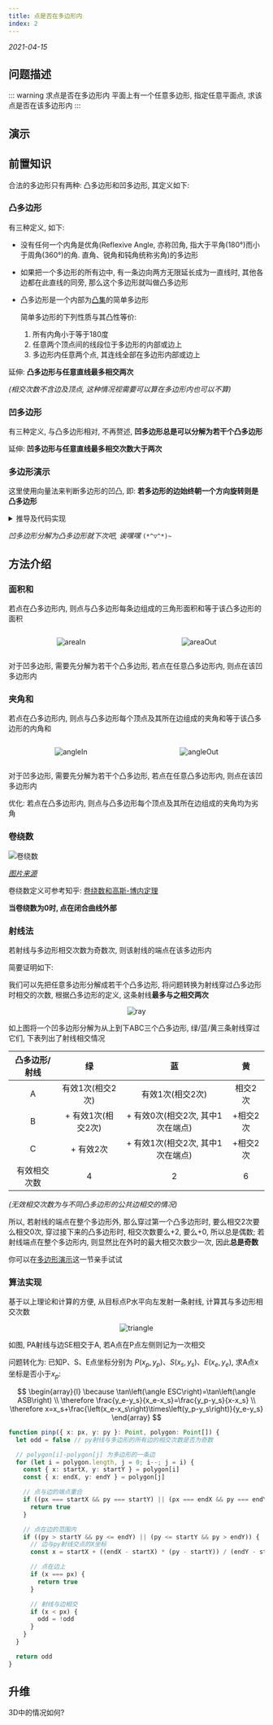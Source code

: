 ```yaml
---
title: 点是否在多边形内
index: 2
---
```


*2021-04-15*

## 问题描述

::: warning 求点是否在多边形内
平面上有一个任意多边形, 指定任意平面点, 求该点是否在该多边形内
:::

## 演示

<Ray />

## 前置知识

合法的多边形只有两种: 凸多边形和凹多边形, 其定义如下:

### 凸多边形

有三种定义, 如下:

- 没有任何一个内角是优角(Reflexive Angle, 亦称凹角, 指大于平角(180°)而小于周角(360°)的角. 直角、锐角和钝角统称劣角)的多边形
- 如果把一个多边形的所有边中, 有一条边向两方无限延长成为一直线时, 其他各边都在此直线的同旁, 那么这个多边形就叫做凸多边形
- 凸多边形是一个内部为[凸集](https://baike.baidu.com/item/凸集)的简单多边形

  简单多边形的下列性质与其凸性等价:
  1. 所有内角小于等于180度
  2. 任意两个顶点间的线段位于多边形的内部或边上
  3. 多边形内任意两个点, 其连线全部在多边形内部或边上

延伸: **凸多边形与任意直线最多相交两次**

*(相交次数不含边及顶点, 这种情况视需要可以算在多边形内也可以不算)*

### 凹多边形

有三种定义, 与凸多边形相对, 不再赘述, **凹多边形总是可以分解为若干个凸多边形**

延伸: **凹多边形与任意直线最多相交次数大于两次**

### 多边形演示

<Polygon />

这里使用向量法来判断多边形的凹凸, 即: **若多边形的边始终朝一个方向旋转则是凸多边形**

<details>
<summary>推导及代码实现</summary>

设多边形上的三个顶点分别为: $p_0$, $p_1$ 和 $p_2$, 则两条边为 $\overline{p_0p_1}$ 和 $\overline{p_1p_2}$. 若 $\overrightarrow{p_0p_1} \times \overrightarrow{p_0p_2}$ 为正则 $\overrightarrow{p_0p_2}$ 在 $\overrightarrow{p_0p_1}$ 的顺时针方向, 反之则为逆时针. 代入三点坐标可得叉积为:

$$
(p_{2_x} - p_{0_x}) \times (p_{1_y} - p_{0_y}) - (p_{1_x} - p_{0_x}) \times (p_{2_y} - p_{0_y})
$$

代码实现如下:

```ts
function isConvex(polygon: Point[]) {
  for (let i = polygon.length, j = 0, k = 1, lastTurn = null; i--; k = j, j = i) {
    const p0 = polygon[i]
    const p1 = polygon[j]
    const p2 = polygon[k]
    const turn = (p2.x - p0.x) * (p1.y - p0.y) >= (p1.x - p0.x) * (p2.y - p0.y)
    if (lastTurn === null) {
      lastTurn = turn
    } else if (turn !== lastTurn) {
      return false
    }
  }

  return true
}
```

</details>

*凹多边形分解为凸多边形就下次吧, 诶嘿嘿* `(*^▽^*)~`

## 方法介绍

### 面积和

若点在凸多边形内, 则点与凸多边形每条边组成的三角形面积和等于该凸多边形的面积

<div style="display:flex;justify-content:space-around">

![areaIn](pinp/areaIn.png)

![areaOut](pinp/areaOut.png)

</div>

对于凹多边形, 需要先分解为若干个凸多边形, 若点在任意凸多边形内, 则点在该凹多边形内

### 夹角和

若点在凸多边形内, 则点与凸多边形每个顶点及其所在边组成的夹角和等于该凸多边形的内角和

<div style="display:flex;justify-content:space-around">

![angleIn](pinp/angleIn.png)

![angleOut](pinp/angleOut.png)

</div>

对于凹多边形, 需要先分解为若干个凸多边形, 若点在任意凸多边形内, 则点在该凹多边形内

优化: 若点在凸多边形内, 则点与凸多边形每个顶点及其所在边组成的夹角均为劣角

### 卷绕数

![卷绕数](pinp/winding.gif)

*[图片来源](https://www.knowpia.cn/pages/卷绕数)*

卷绕数定义可参考知乎: [卷绕数和高斯-博内定理](https://zhuanlan.zhihu.com/p/148342710)

**当卷绕数为0时, 点在闭合曲线外部**

### 射线法

若射线与多边形相交次数为奇数次, 则该射线的端点在该多边形内

简要证明如下:

我们可以先把任意多边形分解成若干个凸多边形, 将问题转换为射线穿过凸多边形时相交的次数, 根据凸多边形的定义, 这条射线**最多与之相交两次**

<div style="text-align:center">

![ray](pinp/ray.png)

</div>

如上图将一个凹多边形分解为从上到下ABC三个凸多边形, 绿/蓝/黄三条射线穿过它们, 下表列出了射线相交情况

| 凸多边形/射线 | 绿 | 蓝 | 黄 |
|:----:|:----:|:----:|:----:|
| A | 有效1次(相交2次) | 有效1次(相交2次) | 相交2次 |
| B | + 有效1次(相交2次) | + 有效0次(相交2次, 其中1次在端点) | +相交2次 |
| C | + 有效2次 | + 有效1次(相交2次, 其中1次在端点) | +相交2次 |
| 有效相交次数 | 4 | 2 | 6 |

*(无效相交次数为与不同凸多边形的公共边相交的情况)*

所以, 若射线的端点在整个多边形外, 那么穿过第一个凸多边形时, 要么相交2次要么相交0次, 穿过接下来的凸多边形时, 相交次数要么+2, 要么+0, 所以总是偶数; 若射线端点在整个多边形内, 则显然比在外时的最大相交次数少一次, 因此**总是奇数**

你可以在[多边形演示](#多边形演示)这一节亲手试试

### 算法实现

基于以上理论和计算的方便, 从目标点P水平向左发射一条射线, 计算其与多边形相交次数

<div style="text-align:center">

![triangle](pinp/triangle.png)

</div>

如图, PA射线与边SE相交于A, 若A点在P点左侧则记为一次相交

问题转化为: 已知P、S、E点坐标分别为 $P\left(x_p,y_p\right)$、$S\left(x_s,y_s\right)$、$E\left(x_e,y_e\right)$, 求A点x坐标是否小于$x_p$:

$$
\begin{array}{l}
\because \tan\left(\angle ESC\right)=\tan\left(\angle ASB\right) \\
\therefore \frac{y_e-y_s}{x_e-x_s}=\frac{y_p-y_s}{x-x_s} \\
\therefore x=x_s+\frac{\left(x_e-x_s\right)\times\left(y_p-y_s\right)}{y_e-y_s}
\end{array}
$$

```ts
function pinp({ x: px, y: py }: Point, polygon: Point[]) {
  let odd = false // py射线与多边形的所有边的相交次数是否为奇数

  // polygon[i]-polygon[j] 为多边形的一条边
  for (let i = polygon.length, j = 0; i--; j = i) {
    const { x: startX, y: startY } = polygon[i]
    const { x: endX, y: endY } = polygon[j]

    // 点与边的端点重合
    if ((px === startX && py === startY) || (px === endX && py === endY)) {
      return true
    }

    // 点在边的范围内
    if ((py > startY && py <= endY) || (py <= startY && py > endY)) {
      // 边与py射线交点的X坐标
      const x = startX + ((endX - startX) * (py - startY)) / (endY - startY)

      // 点在边上
      if (x === px) {
        return true
      }

      // 射线与边相交
      if (x < px) {
        odd = !odd
      }
    }
  }

  return odd
}
```

## 升维

3D中的情况如何?



<script lang="ts">
import Ray from './components/pinp/Ray.vue'
import Polygon from './components/pinp/Polygon.vue'

export default { components: { Ray, Polygon } }
</script>
